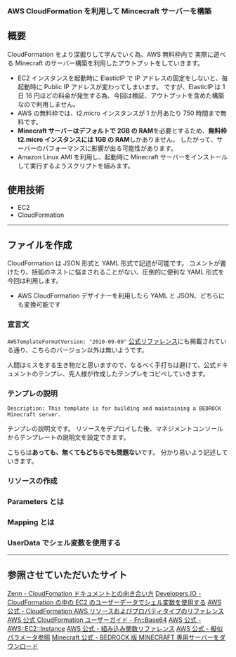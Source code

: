 ### AWS CloudFormation を利用して Mincecraft サーバーを構築

## 概要

CloudFormation をより深掘りして学んでいく為、AWS 無料枠内で 実際に遊べる Minecraft のサーバー構築を利用したアウトプットをしていきます。

- EC2 インスタンスを起動時に ElasticIP で IP アドレスの固定をしないと、毎起動時に Public IP アドレスが変わってしまいます。
  ですが、ElasticIP は 1 日 16 円ほどの料金が発生する為、今回は検証、アウトプットを含めた構築なので利用しません。
- AWS の無料枠では、t2.micro インスタンスが 1 か月あたり 750 時間まで無料です。
- **Minecraft サーバーはデフォルトで 2GB の RAM**を必要とするため、**無料枠 t2.micro インスタンスには 1GB の RAM**しかありません。
  したがって、サーバーのパフォーマンスに影響が出る可能性があります。
- Amazon Linux AMI を利用し、起動時に Minecraft サーバーをインストールして実行するようスクリプトを組みます。

## 使用技術

- EC2
- CloudFormation

---

## ファイルを作成

CloudFormation は JSON 形式と YAML 形式で記述が可能です。
コメントが書けたり、括弧のネストに悩まされることがない、圧倒的に便利な YAML 形式を今回は利用します。

- AWS CloudFormation デザイナーを利用したら YAML と JSON、どちらにも変換可能です

### 宣言文

`AWSTemplateFormatVersion: "2010-09-09"`
[公式リファレンス](https://docs.aws.amazon.com/ja_jp/AWSCloudFormation/latest/UserGuide/format-version-structure.html)にも掲載されている通り、こちらのバージョン以外は無いようです。

人間はミスをする生き物だと思いますので、なるべく手打ちは避けて、公式ドキュメントのテンプレ、先人様が作成したテンプレをコピペしていきます。

### テンプレの説明

```
Description: This template is for building and maintaining a BEDROCK Minecraft server.
```

テンプレの説明文です。
リソースをデプロイした後、マネジメントコンソールからテンプレートの説明文を設定できます。

こちらは**あっても、無くてもどちらでも問題ない**です。
分かり易いよう記述していきます。

### リソースの作成

### Parameters とは

### Mapping とは

### UserData でシェル変数を使用する

---

## 参照させていただいたサイト

[Zenn - CloudFomation ドキュメントとの向き合い方](https://zenn.dev/mjxo/articles/9d68410e2c624f)
[Developers.IO - CloudFormation の中の EC2 のユーザーデータでシェル変数を使用する](https://dev.classmethod.jp/articles/using-variables-in-ec2-user-data-in-cloudformation/)
[AWS 公式 - CloudFormation AWS リソースおよびプロパティタイプのリファレンス](https://docs.aws.amazon.com/ja_jp/AWSCloudFormation/latest/UserGuide/aws-template-resource-type-ref.html)
[AWS 公式 CloudFormation ユーザーガイド - Fn::Base64](https://docs.aws.amazon.com/ja_jp/AWSCloudFormation/latest/UserGuide/intrinsic-function-reference-base64.html)
[AWS 公式 - AWS::EC2::Instance](https://docs.aws.amazon.com/ja_jp/AWSCloudFormation/latest/UserGuide/aws-resource-ec2-instance.html)
[AWS 公式 - 組み込み関数リファレンス](https://docs.aws.amazon.com/ja_jp/AWSCloudFormation/latest/UserGuide/intrinsic-function-reference.html)
[AWS 公式 - 擬似パラメータ参照](https://docs.aws.amazon.com/ja_jp/AWSCloudFormation/latest/UserGuide/pseudo-parameter-reference.html)
[Minecraft 公式 - BEDROCK 版 MINECRAFT 専用サーバーをダウンロード](https://www.minecraft.net/ja-jp/download/server/bedrock)

